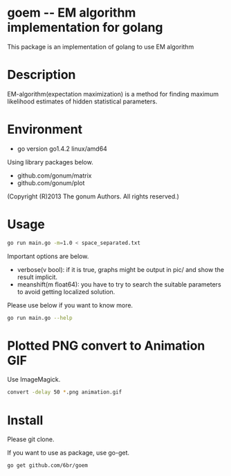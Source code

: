 goem -- EM algorithm implementation for golang
===
This package is an implementation of golang to use EM algorithm

# Description
EM-algorithm(expectation maximization) is a method for finding maximum likelihood estimates of hidden statistical parameters.

# Environment
* go version go1.4.2 linux/amd64

Using library packages below.

* github.com/gonum/matrix 
* github.com/gonum/plot

(Copyright (R)2013 The gonum Authors. All rights reserved.)

# Usage
```sh
go run main.go -m=1.0 < space_separated.txt
```

Important options are below.

* verbose(v bool): if it is true, graphs might be output in pic/ and show the result implicit.
* meanshift(m float64): you have to try to search the suitable parameters to avoid getting localized solution.

Please use below if you want to know more.

```sh
go run main.go --help
```

# Plotted PNG convert to Animation GIF
Use ImageMagick.
```sh
convert -delay 50 *.png animation.gif
```

# Install
Please git clone.

If you want to use as package, use go-get.
```sh
go get github.com/6br/goem
```
